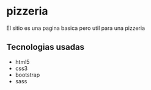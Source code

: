 <h1>pizzeria</h1>
<p>El sitio es una pagina basica pero util para una pizzeria</p>

<h2>Tecnologias usadas</h2>
<ul>
<li>html5</li>
<li>css3</li>
<li>bootstrap</li>
<li>sass</li>
</ul>